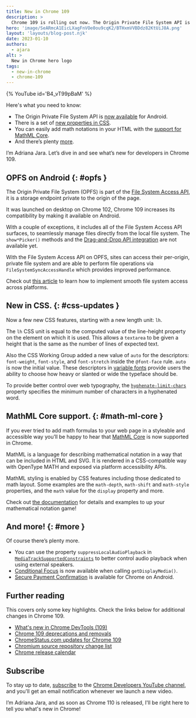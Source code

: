 ```yaml
---
title: New in Chrome 109
description: >
  Chrome 109 is rolling out now. The Origin Private File System API is now available for Android, there is a set of new properties in CSS, you can easily add math notations in your HTML with the support for MathML core, and there’s plenty more.
hero: 'image/SeARmcA1EicLXagFnVOe0ou9cqK2/BTHxmVVBDdz82KtUiJ8A.png'
layout: 'layouts/blog-post.njk'
date: 2023-01-10
authors:
  - ajara
alt: >
  New in Chrome hero logo
tags:
  - new-in-chrome
  - chrome-109
---
```


{% YouTube id='B4_vT99pBaM' %}

Here's what you need to know:

* The Origin Private File System API is [now available](#opfs) for Android.
* There is a set of [new properties in CSS](#css-updates).
* You can easily add math notations in your HTML with the [support for MathML Core](#math-ml-core).
* And there’s plenty [more](#more).

I’m Adriana Jara. Let’s dive in and see what’s new for developers in Chrome 109.

## OPFS on Android {: #opfs }

The Origin Private File System (OPFS) is part of the [File System Access API](https://developer.mozilla.org/docs/Web/API/File_System_Access_API), it is a storage endpoint private to the origin of the page.

It was launched on desktop on Chrome 102, Chrome 109 increases its compatibility by making it available on Android.

With a couple of exceptions, it includes all of the File System Access API surfaces, to seamlessly manage files directly from the local file system. The `show*Picker()` methods and the [Drag-and-Drop API integration](/articles/file-system-access/#drag-and-drop-integration) are not available yet.

With the File System Access API on OPFS, sites can access their per-origin, private file system and are able to perform file operations via `FileSystemSyncAccessHandle` which provides improved performance.

Check out [this article](/articles/file-system-access/) to learn how to implement smooth file system access across platforms.

## New in CSS. {: #css-updates }

Now a few new CSS features, starting with a new length unit: `lh`.

The `lh` CSS unit is equal to the computed value of the line-height property on the element on which it is used. This allows a `textarea` to be given a height that is the same as the number of lines of expected text.

Also the CSS Working Group added a new value of `auto` for the descriptors: `font-weight`, `font-style`, and `font-stretch` inside the `@font-face` rule.  `auto` is now the initial value. These descriptors in [variable fonts](https://web.dev/articles/variable-fonts) provide users the ability to choose how heavy or slanted or wide the typeface should be.

To provide better control over web typography, the [`hyphenate-limit-chars`](https://developer.mozilla.org/docs/Web/CSS/hyphenate-limit-chars#:~:text=The%20hyphenate%2Dlimit%2Dchars%20CSS,control%20over%20hyphenation%20in%20text.) property specifies the minimum number of characters in a hyphenated word.

## MathML Core support. {: #math-ml-core }

If you ever tried to add math formulas to your web page in a styleable and accessible way you’ll be happy to hear that [MathML Core](https://www.w3.org/TR/mathml-core/) is now supported in Chrome.

MathML is a language for describing mathematical notation in a way that can be included in HTML and SVG. It is rendered in a CSS-compatible way with OpenType MATH and exposed via platform accessibility APIs.

MathML styling is enabled by CSS features including those dedicated to math layout. Some examples are the `math-depth`, `math-shift` and `math-style` properties, and the `math` value for the `display` property and more.

Check out [the documentation](https://developer.mozilla.org/docs/Web/MathML) for details and examples to up your mathematical notation game!

## And more! {: #more }

Of course there’s plenty more.

* You can use the property `suppressLocalAudioPlayback` in [`MediaTrackSupportedConstraints`](https://developer.mozilla.org/docs/Web/API/MediaTrackSupportedConstraints) to better control audio playback when using external speakers.
* [Conditional Focus](/docs/web-platform/conditional-focus/) is now available when calling `getDisplayMedia()`.
* [Secure Payment Confirmation](/blog/spc-on-android/) is available for Chrome on Android.

## Further reading

This covers only some key highlights. Check the links below for
additional changes in Chrome 109.

* [What's new in Chrome DevTools (109)](/blog/new-in-devtools-109/)
* [Chrome 109 deprecations and removals](/blog/chrome-109-beta/#deprecations-and-removals)
* [ChromeStatus.com updates for Chrome 109](https://www.chromestatus.com/features#milestone%3D109)
* [Chromium source repository change list](https://chromium.googlesource.com/chromium/src/+log/108.0.5359.70..109.0.5414.91)
* [Chrome release calendar](https://chromiumdash.appspot.com/schedule)

## Subscribe

To stay up to date, [subscribe](https://goo.gl/6FP1a5) to the
[Chrome Developers YouTube channel](https://www.youtube.com/user/ChromeDevelopers/),
and you'll get an email notification whenever we launch a new video.

I’m Adriana Jara, and as soon as Chrome 110 is released, I'll be right here to
tell you what's new in Chrome!
